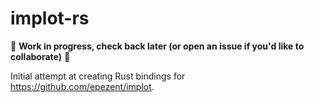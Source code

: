 # implot-rs

🚧 **Work in progress, check back later (or open an issue if you'd like to collaborate)** 🚧 


Initial attempt at creating Rust bindings for https://github.com/epezent/implot. 

